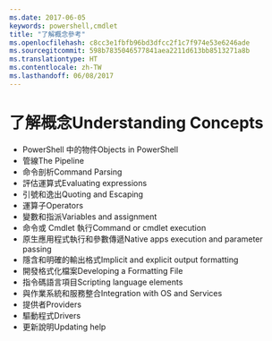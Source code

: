 ```yaml
---
ms.date: 2017-06-05
keywords: powershell,cmdlet
title: "了解概念參考"
ms.openlocfilehash: c8cc3e1fbfb96bd3dfcc2f1c7f974e53e6246ade
ms.sourcegitcommit: 598b7835046577841aea2211d613bb8513271a8b
ms.translationtype: HT
ms.contentlocale: zh-TW
ms.lasthandoff: 06/08/2017
---
```

# <a name="understanding-concepts"></a><span data-ttu-id="f1c7e-103">了解概念</span><span class="sxs-lookup"><span data-stu-id="f1c7e-103">Understanding Concepts</span></span>

*  <span data-ttu-id="f1c7e-104">PowerShell 中的物件</span><span class="sxs-lookup"><span data-stu-id="f1c7e-104">Objects in PowerShell</span></span>  
*  <span data-ttu-id="f1c7e-105">管線</span><span class="sxs-lookup"><span data-stu-id="f1c7e-105">The Pipeline</span></span>
*  <span data-ttu-id="f1c7e-106">命令剖析</span><span class="sxs-lookup"><span data-stu-id="f1c7e-106">Command Parsing</span></span>
*  <span data-ttu-id="f1c7e-107">評估運算式</span><span class="sxs-lookup"><span data-stu-id="f1c7e-107">Evaluating expressions</span></span>
*  <span data-ttu-id="f1c7e-108">引號和逸出</span><span class="sxs-lookup"><span data-stu-id="f1c7e-108">Quoting and Escaping</span></span>
*  <span data-ttu-id="f1c7e-109">運算子</span><span class="sxs-lookup"><span data-stu-id="f1c7e-109">Operators</span></span>
*  <span data-ttu-id="f1c7e-110">變數和指派</span><span class="sxs-lookup"><span data-stu-id="f1c7e-110">Variables and assignment</span></span>
*  <span data-ttu-id="f1c7e-111">命令或 Cmdlet 執行</span><span class="sxs-lookup"><span data-stu-id="f1c7e-111">Command or cmdlet execution</span></span>
*  <span data-ttu-id="f1c7e-112">原生應用程式執行和參數傳遞</span><span class="sxs-lookup"><span data-stu-id="f1c7e-112">Native apps execution and parameter passing</span></span>
*  <span data-ttu-id="f1c7e-113">隱含和明確的輸出格式</span><span class="sxs-lookup"><span data-stu-id="f1c7e-113">Implicit and explicit output formatting</span></span>
*  <span data-ttu-id="f1c7e-114">開發格式化檔案</span><span class="sxs-lookup"><span data-stu-id="f1c7e-114">Developing a Formatting File</span></span>
*  <span data-ttu-id="f1c7e-115">指令碼語言項目</span><span class="sxs-lookup"><span data-stu-id="f1c7e-115">Scripting language elements</span></span>
*  <span data-ttu-id="f1c7e-116">與作業系統和服務整合</span><span class="sxs-lookup"><span data-stu-id="f1c7e-116">Integration with OS and Services</span></span>
*  <span data-ttu-id="f1c7e-117">提供者</span><span class="sxs-lookup"><span data-stu-id="f1c7e-117">Providers</span></span>
*  <span data-ttu-id="f1c7e-118">驅動程式</span><span class="sxs-lookup"><span data-stu-id="f1c7e-118">Drivers</span></span>
*  <span data-ttu-id="f1c7e-119">更新說明</span><span class="sxs-lookup"><span data-stu-id="f1c7e-119">Updating help</span></span> 

